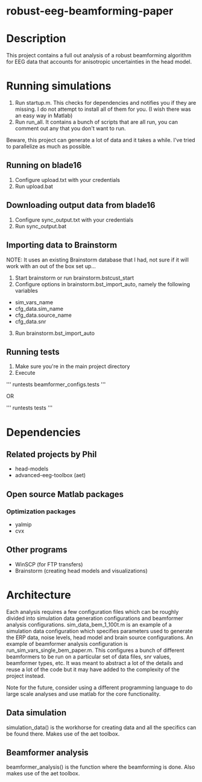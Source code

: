# robust-eeg-beamforming-paper

# Description

This project contains a full out analysis of a robust beamforming algorithm for EEG data that accounts for anisotropic uncertainties in the head model. 

# Running simulations

1. Run startup.m. This checks for dependencies and notifies you if they are missing. I do not attempt to install all of them for you. (I wish there was an easy way in Matlab)
2. Run run_all. It contains a bunch of scripts that are all run, you can comment out any that you don't want to run.

Beware, this project can generate a lot of data and it takes a while. I've tried to parallelize as much as possible.


## Running on blade16

1. Configure upload.txt with your credentials
2. Run upload.bat

## Downloading output data from blade16

1. Configure sync_output.txt with your credentials
2. Run sync_output.bat

## Importing data to Brainstorm

NOTE: It uses an existing Brainstorm database that I had, not sure if it will work with an out of the box set up...

1. Start brainstorm or run brainstorm.bstcust_start
2. Configure options in brainstorm.bst_import_auto, namely the following variables
- sim_vars_name 
- cfg_data.sim_name
- cfg_data.source_name
- cfg_data.snr
3. Run brainstorm.bst_import_auto

## Running tests

1. Make sure you're in the main project directory
2. Execute

'''
runtests beamformer_configs.tests
'''

OR

'''
runtests tests
'''

# Dependencies

## Related projects by Phil

- head-models
- advanced-eeg-toolbox (aet)

## Open source Matlab packages

### Optimization packages
- yalmip
- cvx

## Other programs

- WinSCP (for FTP transfers)
- Brainstorm (creating head models and visualizations)

# Architecture

Each analysis requires a few configuration files which can be roughly divided into simulation data generation configurations and beamformer analysis configurations. sim_data_bem_1_100t.m is an example of a simulation data configuration which specifies parameters used to generate the ERP data, noise levels, head model and brain source configurations. An example of beamformer analysis configuration is run_sim_vars_single_bem_paper.m. This configures a bunch of different beamformers to be run on a particular set of data files, snr values, beamformer types, etc. It was meant to abstract a lot of the details and reuse a lot of the code but it may have added to the complexity of the project instead. 

Note for the future, consider using a different programming language to do large scale analyses and use matlab for the core functionality.

## Data simulation

simulation_data() is the workhorse for creating data and all the specifics can be found there. Makes use of the aet toolbox.

## Beamformer analysis

beamformer_analysis() is the function where the beamforming is done. Also makes use of the aet toolbox.






